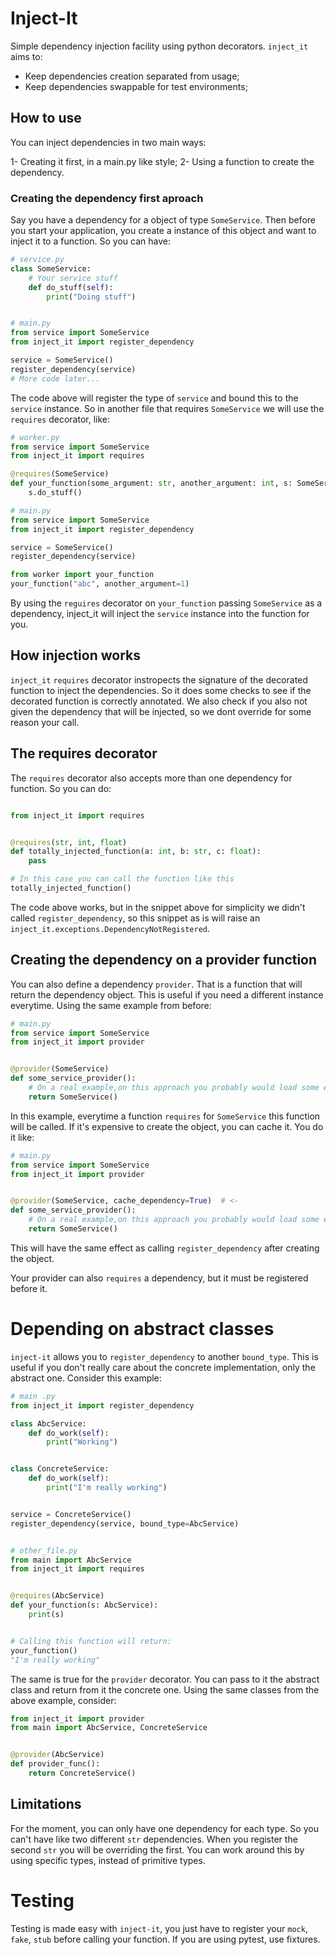 # Inject-It

Simple dependency injection facility using python decorators.
`inject_it` aims to:

- Keep dependencies creation separated from usage;
- Keep dependencies swappable for test environments;

## How to use

You can inject dependencies in two main ways:

1- Creating it first, in a main.py like style;
2- Using a function to create the dependency.

### Creating the dependency first aproach

Say you have a dependency for a object of type `SomeService`. Then before you start your application, you create a instance
of this object and want to inject it to a function. So you can have:

```python
# service.py
class SomeService:
    # Your service stuff
    def do_stuff(self):
        print("Doing stuff")


# main.py
from service import SomeService
from inject_it import register_dependency

service = SomeService()
register_dependency(service)
# More code later...
```

The code above will register the type of `service` and bound this to the `service` instance.
So in another file that requires `SomeService` we will use the `requires` decorator, like:

```python
# worker.py
from service import SomeService
from inject_it import requires

@requires(SomeService)
def your_function(some_argument: str, another_argument: int, s: SomeService):
    s.do_stuff()

# main.py
from service import SomeService
from inject_it import register_dependency

service = SomeService()
register_dependency(service)

from worker import your_function
your_function("abc", another_argument=1)
```

By using the `reguires` decorator on `your_function` passing `SomeService` as a dependency, inject_it will inject the `service` instance
into the function for you.

## How injection works

`inject_it` `requires` decorator instropects the signature of the decorated function to inject the dependencies. So it does some checks to see if the decorated function is correctly annotated. We also check if you also not given the dependency that will be injected, so we dont override for some reason your call.

## The requires decorator

The `requires` decorator also accepts more than one dependency for function. So you can do:

```python

from inject_it import requires


@requires(str, int, float)
def totally_injected_function(a: int, b: str, c: float):
    pass

# In this case you can call the function like this
totally_injected_function()
```

The code above works, but in the snippet above for simplicity we didn't called `register_dependency`, so this snippet as is will raise an `inject_it.exceptions.DependencyNotRegistered`.

## Creating the dependency on a provider function

You can also define a dependency `provider`. That is a function that will return the dependency object. This is useful if you need a different instance everytime. Using the same example from before:

```python
# main.py
from service import SomeService
from inject_it import provider


@provider(SomeService)
def some_service_provider():
    # On a real example,on this approach you probably would load some env-variables, config, etc.
    return SomeService()

```

In this example, everytime a function `requires` for `SomeService` this function will be called. If it's expensive to create the object, you can cache it. You do it like:

```python
# main.py
from service import SomeService
from inject_it import provider


@provider(SomeService, cache_dependency=True)  # <-
def some_service_provider():
    # On a real example,on this approach you probably would load some env-variables, config, etc.
    return SomeService()

```

This will have the same effect as calling `register_dependency` after creating the object.

Your provider can also `requires` a dependency, but it must be registered before it.

# Depending on abstract classes

`inject-it` allows you to `register_dependency` to another `bound_type`. This is useful if you don't really care about the concrete implementation, only the abstract one.
Consider this example:

```python
# main .py
from inject_it import register_dependency

class AbcService:
    def do_work(self):
        print("Working")


class ConcreteService:
    def do_work(self):
        print("I'm really working")


service = ConcreteService()
register_dependency(service, bound_type=AbcService)


# other_file.py
from main import AbcService
from inject_it import requires


@requires(AbcService)
def your_function(s: AbcService):
    print(s)


# Calling this function will return:
your_function()
"I'm really working"
```

The same is true for the `provider` decorator. You can pass to it the abstract class and return from it the concrete one.
Using the same classes from the above example, consider:

```python
from inject_it import provider
from main import AbcService, ConcreteService


@provider(AbcService)
def provider_func():
    return ConcreteService()

```

## Limitations

For the moment, you can only have one dependency for each type. So you can't have like two different `str` dependencies. When you register the second `str` you will be overriding the first. You can work around this by using specific types, instead of primitive types.

# Testing

Testing is made easy with `inject-it`, you just have to register your `mock`, `fake`, `stub` before calling your function. If you are using pytest, use fixtures.
